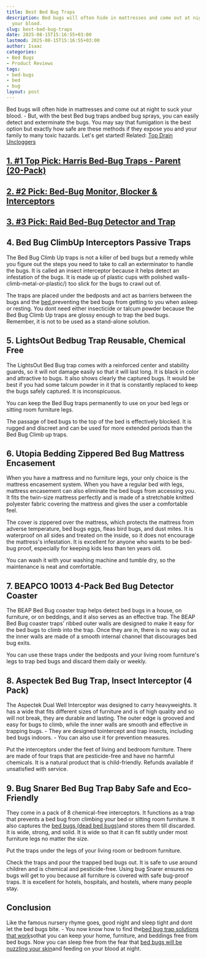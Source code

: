 ```yaml
---
title: Best Bed Bug Traps
description: Bed bugs will often hide in mattresses and come out at night to suck
  your blood.
slug: best-bed-bug-traps
date: 2025-08-15T15:16:55+03:00
lastmod: 2025-08-15T15:16:55+03:00
author: Isaac
categories:
- Bed Bugs
- Product Reviews
tags:
- bed-bugs
- bed
- bug
layout: post
---
```

Bed bugs will often hide in mattresses and come out at night to suck your blood. - But, with the best Bed bug traps andbed bug sprays, you can easily detect and exterminate the bugs. You may say that fumigation is the best option but exactly how safe are these methods if they expose you and your family to many toxic hazards. Let's get started! Related: [Top Drain Uncloggers](https://pestpolicy.com/best-drain-cleaner//)

##  [1. #1 Top Pick: Harris Bed-Bug Traps - Parent (20-Pack)](https://www.amazon.com/dp/B01BRTNPCC/?tag=p-policy-20)

##  [2. #2 Pick: Bed-Bug Monitor, Blocker & Interceptors](https://www.amazon.com/dp/B07MG8BD7X/?tag=p-policy-20)

##  [3. #3 Pick: Raid Bed-Bug Detector and Trap](https://www.amazon.com/dp/B01AS4ZVC4/?tag=p-policy-20)

##  **4. Bed Bug ClimbUp Interceptors Passive Traps**

The Bed Bug Climb Up traps is not a killer of bed bugs but a remedy while you figure out the steps you need to take to call an exterminator to handle the bugs. It is called an insect interceptor because it helps detect an infestation of the bugs. It is made up of plastic cups with polished walls-climb-metal-or-plastic/) too slick for the bugs to crawl out of.

The traps are placed under the bedposts and act as barriers between the bugs and the [bed](https://pestpolicy.com/what-does-bed-bug-poop-look-like/),preventing the bed bugs from getting to you when asleep or resting. You dont need either insecticide or talcum powder because the Bed Bug Climb Up traps are glossy enough to trap the bed bugs. Remember, it is not to be used as a stand-alone solution.

##  **5. LightsOut Bedbug Trap Reusable, Chemical Free**

The LightsOut Bed Bug trap comes with a reinforced center and stability guards, so it will not damage easily so that it will last long. It is black in color and attractive to bugs. It also shows clearly the captured bugs. It would be best if you had some talcum powder in it that is constantly replaced to keep the bugs safely captured. It is inconspicuous.

You can keep the Bed Bug traps permanently to use on your bed legs or sitting room furniture legs.

The passage of bed bugs to the top of the bed is effectively blocked. It is rugged and discreet and can be used for more extended periods than the Bed Bug Climb up traps.

##  **6. Utopia Bedding Zippered Bed Bug Mattress Encasement**

When you have a mattress and no furniture legs, your only choice is the mattress encasement system. When you have a regular bed with legs, mattress encasement can also eliminate the bed bugs from accessing you. It fits the twin-size mattress perfectly and is made of a stretchable knitted polyester fabric covering the mattress and gives the user a comfortable feel.

The cover is zippered over the mattress, which protects the mattress from adverse temperature, bed bugs eggs, fleas bird bugs, and dust mites. It is waterproof on all sides and treated on the inside, so it does not encourage the mattress's infestation. It is excellent for anyone who wants to be bed-bug proof, especially for keeping kids less than ten years old.

You can wash it with your washing machine and tumble dry, so the maintenance is neat and comfortable.

##  **7. BEAPCO 10013 4-Pack Bed Bug Detector Coaster**

The BEAP Bed Bug coaster trap helps detect bed bugs in a house, on furniture, or on beddings, and it also serves as an effective trap. The BEAP Bed Bug coaster traps' ribbed outer walls are designed to make it easy for the bed bugs to climb into the trap. Once they are in, there is no way out as the inner walls are made of a smooth internal channel that discourages bed bug exits.

You can use these traps under the bedposts and your living room furniture's legs to trap bed bugs and discard them daily or weekly.

##  **8. Aspectek Bed Bug Trap, Insect Interceptor (4 Pack)**

The Aspectek Dual Well Interceptor was designed to carry heavyweights. It has a wide that fits different sizes of furniture and is of high quality and so will not break, they are durable and lasting. The outer edge is grooved and easy for bugs to climb, while the inner walls are smooth and effective in trapping bugs. - They are designed tointercept and trap insects, including bed bugs indoors. - You can also use it for prevention measures.

Put the interceptors under the feet of living and bedroom furniture. There are made of four traps that are pesticide-free and have no harmful chemicals. It is a natural product that is child-friendly. Refunds available if unsatisfied with service.

##  **9. Bug Snarer Bed Bug Trap Baby Safe and Eco-Friendly**

They come in a pack of 8 chemical-free interceptors. It functions as a trap that prevents a bed bug from climbing your bed or sitting room furniture. It also captures the [bed bugs (dead bed bugs)](https://pestpolicy.com/dead-bed-bugs/)and stores them till discarded. It is wide, strong, and solid. It is wide so that it can fit subtly under most furniture legs no matter the size.

Put the traps under the legs of your living room or bedroom furniture.

Check the traps and pour the trapped bed bugs out. It is safe to use around children and is chemical and pesticide-free. Using bug Snarer ensures no bugs will get to you because all furniture is covered with safe bug-proof traps. It is excellent for hotels, hospitals, and hostels, where many people stay.

##  **Conclusion**

Like the famous nursery rhyme goes, good night and sleep tight and dont let the bed bugs bite. - You now know how to find the[bed bug trap solutions that work](https://pestpolicy.com/do-bed-bug-bombs-work/)sothat you can keep your home, furniture, and beddings free from bed bugs. Now you can sleep free from the fear that [bed bugs will be nuzzling your skin](https://pestpolicy.com/can-bed-bugs-live-in-your-skin/)and feeding on your blood at night.
